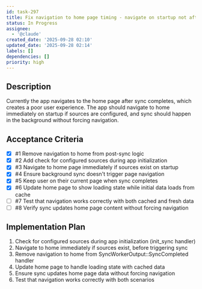 ```yaml
---
id: task-297
title: Fix navigation to home page timing - navigate on startup not after sync
status: In Progress
assignee:
  - '@claude'
created_date: '2025-09-28 02:10'
updated_date: '2025-09-28 02:14'
labels: []
dependencies: []
priority: high
---
```


## Description

<!-- SECTION:DESCRIPTION:BEGIN -->
Currently the app navigates to the home page after sync completes, which creates a poor user experience. The app should navigate to home immediately on startup if sources are configured, and sync should happen in the background without forcing navigation.
<!-- SECTION:DESCRIPTION:END -->

## Acceptance Criteria
<!-- AC:BEGIN -->
- [x] #1 Remove navigation to home from post-sync logic
- [x] #2 Add check for configured sources during app initialization
- [x] #3 Navigate to home page immediately if sources exist on startup
- [x] #4 Ensure background sync doesn't trigger page navigation
- [x] #5 Keep user on their current page when sync completes
- [x] #6 Update home page to show loading state while initial data loads from cache
- [ ] #7 Test that navigation works correctly with both cached and fresh data
- [ ] #8 Verify sync updates home page content without forcing navigation
<!-- AC:END -->

## Implementation Plan

<!-- SECTION:PLAN:BEGIN -->
1. Check for configured sources during app initialization (init_sync handler)
2. Navigate to home immediately if sources exist, before triggering sync
3. Remove navigation to home from SyncWorkerOutput::SyncCompleted handler
4. Update home page to handle loading state with cached data
5. Ensure sync updates home page data without forcing navigation
6. Test that navigation works correctly with both scenarios
<!-- SECTION:PLAN:END -->
